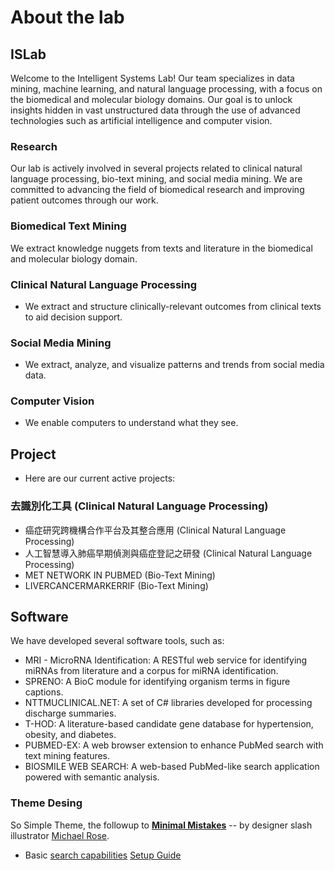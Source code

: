 # About the lab 
## ISLab 
Welcome to the Intelligent Systems Lab! Our team specializes in data mining, machine learning, and natural language processing, with a focus on the biomedical and molecular biology domains. Our goal is to unlock insights hidden in vast unstructured data through the use of advanced technologies such as artificial intelligence and computer vision.

### Research
Our lab is actively involved in several projects related to clinical natural language processing, bio-text mining, and social media mining. We are committed to advancing the field of biomedical research and improving patient outcomes through our work.

### Biomedical Text Mining
We extract knowledge nuggets from texts and literature in the biomedical and molecular biology domain.

### Clinical Natural Language Processing
* We extract and structure clinically-relevant outcomes from clinical texts to aid decision support.

### Social Media Mining
* We extract, analyze, and visualize patterns and trends from social media data.

### Computer Vision
* We enable computers to understand what they see.

## Project
* Here are our current active projects:

### 去識別化工具 (Clinical Natural Language Processing)
* 癌症研究跨機構合作平台及其整合應用 (Clinical Natural Language Processing)
* 人工智慧導入肺癌早期偵測與癌症登記之研發 (Clinical Natural Language Processing)
* MET NETWORK IN PUBMED (Bio-Text Mining)
* LIVERCANCERMARKERRIF (Bio-Text Mining)

## Software
We have developed several software tools, such as:

* MRI - MicroRNA Identification: A RESTful web service for identifying miRNAs from literature and a corpus for miRNA identification.
* SPRENO: A BioC module for identifying organism terms in figure captions.
* NTTMUCLINICAL.NET: A set of C# libraries developed for processing discharge summaries.
* T-HOD: A literature-based candidate gene database for hypertension, obesity, and diabetes.
* PUBMED-EX: A web browser extension to enhance PubMed search with text mining features.
* BIOSMILE WEB SEARCH: A web-based PubMed-like search application powered with semantic analysis.



###  Theme Desing

 So Simple Theme, the followup to [**Minimal Mistakes**](http://mmistakes.github.io/minimal-mistakes/) -- by designer slash illustrator [Michael Rose](http://mademistakes.com).

* Basic [search capabilities](https://github.com/mathaywarduk/jekyll-search)
 [Setup Guide](http://mmistakes.github.io/so-simple-theme/theme-setup/)

